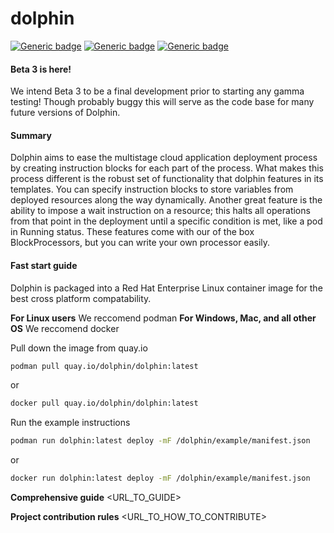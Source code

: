 # dolphin 

[![Generic badge](https://img.shields.io/badge/python-3.7-blue)](https://shields.io/)
[![Generic badge](https://img.shields.io/badge/dolphin-beta--3-orange)](https://shields.io)
[![Generic badge](https://img.shields.io/badge/kubernetes-1.18.0-blue)](https://shields.io)

#### Beta 3 is here!

We intend Beta 3 to be a final development prior to starting any gamma testing! Though probably buggy
this will serve as the code base for many future versions of Dolphin.

#### Summary

Dolphin aims to ease the multistage cloud application deployment process
by creating instruction blocks for each part of the process. What makes this
process different is the robust set of functionality that dolphin features
in its templates. You can specify instruction blocks to store
variables from deployed resources along the way dynamically. Another great 
feature is the ability to impose a wait instruction on a resource; this halts 
all operations from that point in the deployment until a specific condition is
met, like a pod in Running status. These features come with our of the box
BlockProcessors, but you can write your own processor easily.

#### Fast start guide

Dolphin is packaged into a Red Hat Enterprise Linux container image for the best cross platform compatability.

**For Linux users** We reccomend podman
**For Windows, Mac, and all other OS** We reccomend docker

Pull down the image from quay.io
```bash
podman pull quay.io/dolphin/dolphin:latest
```
or 
```bash
docker pull quay.io/dolphin/dolphin:latest
```

Run the example instructions
```bash
podman run dolphin:latest deploy -mF /dolphin/example/manifest.json
```
or
```bash
docker run dolphin:latest deploy -mF /dolphin/example/manifest.json
```

**Comprehensive guide** <URL_TO_GUIDE>

**Project contribution rules** <URL_TO_HOW_TO_CONTRIBUTE>


